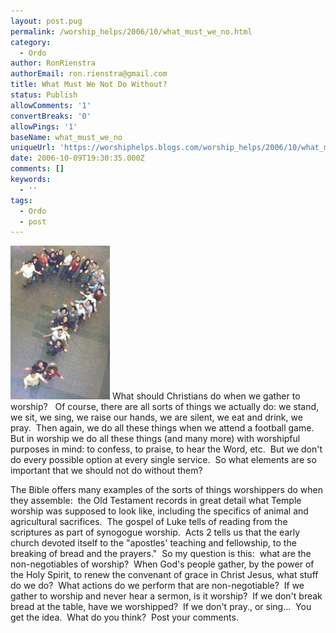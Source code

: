 ```yaml
---
layout: post.pug
permalink: /worship_helps/2006/10/what_must_we_no.html 
category:
  - Ordo
author: RonRienstra
authorEmail: ron.rienstra@gmail.com
title: What Must We Not Do Without?
status: Publish
allowComments: '1'
convertBreaks: '0'
allowPings: '1'
baseName: what_must_we_no
uniqueUrl: 'https://worshiphelps.blogs.com/worship_helps/2006/10/what_must_we_no.html '
date: 2006-10-09T19:30:35.000Z
comments: []
keywords:
  - ''
tags:
  - Ordo
  - post
---
```

[![Question_mark_people](/img/tion_mark_people.jpg "Question_mark_people")](/img/shared/tion_mark_people.jpg) What should Christians do when we gather to worship?   Of course, there are all sorts of things we actually do: we stand, we sit, we sing, we raise our hands, we are silent, we eat and drink, we pray.  Then again, we do all these things when we attend a football game.  But in worship we do all these things (and many more) with worshipful purposes in mind: to confess, to praise, to hear the Word, etc.  But we don't do every possible option at every single service.  So what elements are so important that we should not do without them?

The Bible offers many examples of the sorts of things worshippers do when they assemble:  the Old Testament records in great detail what Temple worship was supposed to look like, including the specifics of animal and agricultural sacrifices.  The gospel of Luke tells of reading from the scriptures as part of synogogue worship.  Acts 2 tells us that the early church devoted itself to the "apostles' teaching and fellowship, to the breaking of bread and the prayers."  So my question is this:  what are the non-negotiables of worship?  When God's people gather, by the power of the Holy Spirit, to renew the convenant of grace in Christ Jesus, what stuff do we do?  What actions do we perform that are non-negotiable?  If we gather to worship and never hear a sermon, is it worship?  If we don't break bread at the table, have we worshipped?  If we don't pray., or sing...  You get the idea.  What do you think?  Post your comments.